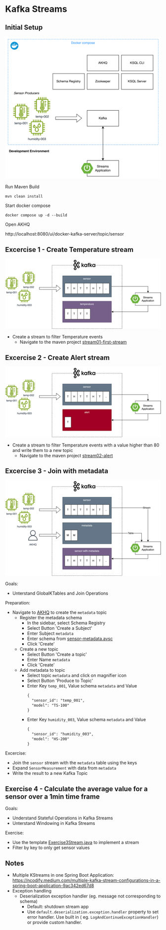 # Kafka Streams

## Initial Setup

![Setup](img/streams-setup.png)

Run Maven Build

```
mvn clean install
```

Start docker compose

```
docker compose up -d --build
```

Open AKHQ

http://localhost:8080/ui/docker-kafka-server/topic/sensor

## Excercise 1 - Create Temperature stream

![Setup](img/stream-1.png)

* Create a stream to filter Temperature events
  * Navigate to the maven
    project [stream01-first-stream](stream01-first-stream/src/main/java/com/oepfelbaum/training/kafka)

## Excercise 2 - Create Alert stream

![Setup](img/stream-2.png)

* Create a stream to filter Temperature events with a value higher than 80 and write them to a new topic
  * Navigate to the maven project [stream02-alert](stream02-alert/src/main/java/com/oepfelbaum/training/kafka)

## Excercise 3 - Join with metadata

![Setup](img/stream-3.png)

Goals:

* Unterstand GlobalKTables and Join Operations

Preparation:

* Navigate to [AKHQ](http://localhost:8080/ui/docker-kafka-server/topic) to create the `metadata` topic
    * Register the metadata schema
        * In the sidebar, select Schema Registry
        * Select Button 'Create a Subject'
        * Enter Subject `metadata`
        * Enter schema from [sensor-metadata.avsc](stream03-join-metadata/src/main/resources/avro/sensor-metadata.avsc)
        * Click 'Create'
    * Create a new topic
        * Select Button 'Create a topic'
        * Enter Name `metadata`
        * Click 'Create'
    * Add metadata to topic
        * Select topic `metadata` and click on magnifier icon
        * Select Button 'Produce to Topic'
        * Enter Key `temp_001`, Value schema `metadata` and Value
          ```
          {
            "sensor_id": "temp_001",
            "model": "TS-100"
          }
          ```
        * Enter Key `humidity_003`, Value schema `metadata` and Value
          ```
          {
            "sensor_id": "humidity_003",
            "model": "HS-200"
          }
          ```

Excercise:

* Join the `sensor` stream with the `metadata` table using the keys
* Expand `SensorMeasurement` with data from `metadata`
* Write the result to a new Kafka Topic

## Exercise 4 - Calculate the average value for a sensor over a 1min time frame

Goals:

* Understand Stateful Operations in Kafka Streams
* Unterstand Windowing in Kafka Streams

Exercise:

* Use the template [Exercise3Stream.java](streams/src/main/java/com/oepfelbaum/training/kafka/Exercise03Stream.java) to
  implement a stream
* Filter by key to only get sensor values

## Notes

* Multiple KStreams in one Spring Boot
  Application: https://ncodify.medium.com/multiple-kafka-stream-configurations-in-a-spring-boot-application-9ac342ed67d8
* Exception handling
    * Deserialization exception handler (eg. message not corresponding to schema)
        * Default: shutdown stream app
        * Use `default.deserialization.exception.handler` property to set error handler. Use built in (
          eg. `LogAndContinueExceptionHandler`) or provide custom handler.